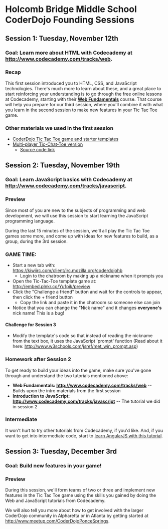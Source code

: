 # Holcomb Bridge Middle School CoderDojo Founding Sessions

## Session 1: Tuesday, November 12th

### Goal: Learn more about HTML with Codecademy at **http://www.codecademy.com/tracks/web**.

### Recap

This first session introduced you to HTML, CSS, and JavaScript technologies. There's much more to learn 
about these, and a great place to start reinforcing your understanding is to go through the free online lessons at Codecademy, starting with their [**Web Fundamentals**](http://www.codecademy.com/tracks/web) course. That course will help you prepare for our third session, where you'll combine it with what you learn in the second session to make new features in your Tic Tac Toe game.

### Other materials we used in the first session

* [CoderDojo Tic Tac Toe game and starter templates](https://github.com/CoderDojoPonceSprings/Events/blob/master/Workshops/Tic-Tac-Toe-game/HolcombBridgeMiddleSchool.md)
* [Multi-player Tic-Chat-Toe version](http://jogoshugh.github.io/CoderDojoPonceSprings.TicTacToe/vNext/)
  * [Source code link](https://github.com/JogoShugh/CoderDojoPonceSprings.TicTacToe/tree/master/vNext)

## Session 2: Tuesday, November 19th

### Goal: Learn JavaScript basics with Codecademy at **http://www.codecademy.com/tracks/javascript**.

### Preview

Since most of you are new to the subjects of programming and web development, we will use this session to start learning the JavaScript programming language.

During the last 15 minutes of the session, we'll all play the Tic Tac Toe games some more, and come up with ideas for new features to build, as a group, during the 3rd session.

### GAME TIME:

* Start a new tab with: https://kiwiirc.com/client/irc.mozilla.org/coderdojohb
  * Login to the chatroom by making up a nickname when it prompts you
* Open the Tic-Tac-Toe template game at: http://embed.plnkr.co/Yu1pik/preview
* Click the "Challenge a friend" button and wait for the controls to appear, then click the + friend button
  * Copy the link and paste it in the chatroom so someone else can join
* Notice that you can change the "Nick name" and it changes **everyone's** nick name! This is a bug!

#### Challenge for Session 3

* Modify the template's code so that instead of reading the nickname from the text box, it uses the 
JavaScript 'prompt' function (Read about it here: http://www.w3schools.com/jsref/met_win_prompt.asp)

### Homework after Session 2

To get ready to build your ideas into the game, make sure you've gone through and understand the two tutorials mentioned above:

* **Web Fundamentals: http://www.codecademy.com/tracks/web** -- Builds upon the intro materials from the first session
* **Introduction to JavaScript: http://www.codecademy.com/tracks/javascript** -- The tutorial we did in session 2

### Intermediate

It won't hurt to try other tutorials from Codecademy, if you'd like. And, if you want to get into intermediate code, start to 
[learn AngularJS with this tutorial](http://tutorialzine.com/2013/08/learn-angularjs-5-examples/).

## Session 3: Tuesday, December 3rd

### Goal: Build new features in your game!

### Preview

During this session, we'll form teams of two or three and implement new features in the Tic Tac Toe game 
using the skills you gained by doing the Web and JavaScript tutorials from Codecademy.

We will also tell you more about how to get involved with the larger CoderDojo community in Alpharetta or in 
Atlanta by getting started at http://www.meetup.com/CoderDojoPonceSprings.
